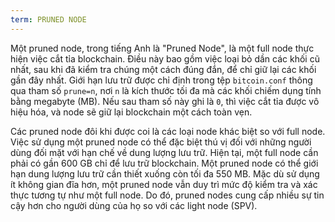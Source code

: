 ```yaml
---
term: PRUNED NODE
---
```


Một pruned node, trong tiếng Anh là "Pruned Node", là một full node thực hiện việc cắt tỉa blockchain. Điều này bao gồm việc loại bỏ dần các khối cũ nhất, sau khi đã kiểm tra chúng một cách đúng đắn, để chỉ giữ lại các khối gần đây nhất. Giới hạn lưu trữ được chỉ định trong tệp `bitcoin.conf` thông qua tham số `prune=n`, nơi `n` là kích thước tối đa mà các khối chiếm dụng tính bằng megabyte (MB). Nếu sau tham số này ghi là `0`, thì việc cắt tỉa được vô hiệu hóa, và node sẽ giữ lại blockchain một cách toàn vẹn.

Các pruned node đôi khi được coi là các loại node khác biệt so với full node. Việc sử dụng một pruned node có thể đặc biệt thú vị đối với những người dùng đối mặt với hạn chế về dung lượng lưu trữ. Hiện tại, một full node cần phải có gần 600 GB chỉ để lưu trữ blockchain. Một pruned node có thể giới hạn dung lượng lưu trữ cần thiết xuống còn tối đa 550 MB. Mặc dù sử dụng ít không gian đĩa hơn, một pruned node vẫn duy trì mức độ kiểm tra và xác thực tương tự như một full node. Do đó, pruned nodes cung cấp nhiều sự tin cậy hơn cho người dùng của họ so với các light node (SPV).